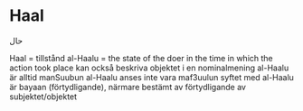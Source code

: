 # Haal
حال

Haal = tillstånd
al-Haalu = the state of the doer in the time in which the action took place
kan också beskriva objektet i en nominalmening
al-Haalu är alltid manSuubun
al-Haalu anses inte vara maf3uulun
syftet med al-Haalu är bayaan (förtydligande), närmare bestämt av förtydligande av subjektet/objektet
